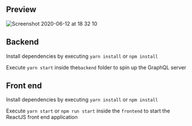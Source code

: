 ## Preview

![Screenshot 2020-06-12 at 18 32 10](https://user-images.githubusercontent.com/30444602/84519722-282bdd00-acdb-11ea-8609-e46d8305f72d.png)

## Backend

Install dependencies by executing `yarn install` or `npm install`

Execute `yarn start` inside the`backend` folder to spin up the GraphQL server

## Front end

Install dependencies by executing `yarn install` or `npm install`

Execute `yarn start` or `npm run start` inside the `frontend` to start the ReactJS front end application
